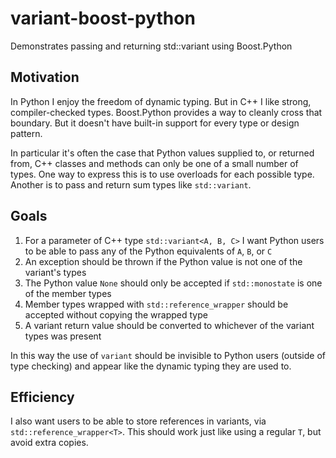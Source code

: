 # variant-boost-python
Demonstrates passing and returning std::variant using Boost.Python

## Motivation
In Python I enjoy the freedom of dynamic typing. But in C++ I like strong, compiler-checked types. Boost.Python provides a way to cleanly cross that boundary. But it doesn't have built-in support for every type or design pattern.

In particular it's often the case that Python values supplied to, or returned from, C++ classes and methods can only be one of a small number of types. One way to express this is to use overloads for each possible type. Another is to pass and return sum types like `std::variant`.

## Goals
1. For a parameter of C++ type `std::variant<A, B, C>` I want Python users to be able to pass any of the Python equivalents of `A`, `B`, or `C`
2. An exception should be thrown if the Python value is not one of the variant's types
3. The Python value `None` should only be accepted if `std::monostate` is one of the member types
4. Member types wrapped with `std::reference_wrapper` should be accepted without copying the wrapped type
5. A variant return value should be converted to whichever of the variant types was present

In this way the use of `variant` should be invisible to Python users (outside of type checking) and
appear like the dynamic typing they are used to.

## Efficiency
I also want users to be able to store references in variants, via `std::reference_wrapper<T>`. This should work just like using a regular `T`, but avoid extra copies.
